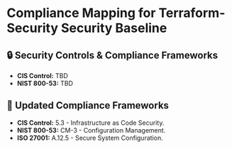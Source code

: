 # Compliance Mapping for Terraform-Security Security Baseline
## 🔒 Security Controls & Compliance Frameworks
- **CIS Control:** TBD
- **NIST 800-53:** TBD

## 📜 Updated Compliance Frameworks
- **CIS Control:** 5.3 - Infrastructure as Code Security.
- **NIST 800-53:** CM-3 - Configuration Management.
- **ISO 27001:** A.12.5 - Secure System Configuration.
